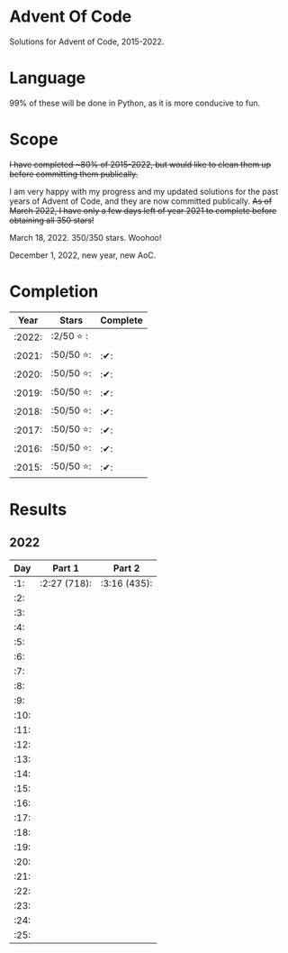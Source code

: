 # Advent Of Code
Solutions for Advent of Code, 2015-2022.

# Language
99% of these will be done in Python, as it is more conducive to fun.

# Scope
<del>I have completed ~80% of 2015-2022, but would like to clean them up before committing them publically.</del>

I am very happy with my progress and my updated solutions for the past years of Advent of Code, and they are now committed publically.
<del>As of March 2022, I have only a few days left of year 2021 to complete before obtaining all 350 stars!</del>

March 18, 2022. 350/350 stars. Woohoo!

December 1, 2022, new year, new AoC.

# Completion

| Year | Stars   | Complete|
| ---- | -----   | -----   |
| :2022: | :2/50 ⭐ : |       |
| :2021: | :50/50 ⭐: |    :✔:   |
| :2020: | :50/50 ⭐: |    :✔:   |
| :2019: | :50/50 ⭐: |    :✔:   |
| :2018: | :50/50 ⭐: |    :✔:     |
| :2017: | :50/50 ⭐: |    :✔:     |
| :2016: | :50/50 ⭐: |    :✔:     |
| :2015: | :50/50 ⭐: |    :✔:     |

# Results

## 2022
| Day | Part 1   | Part 2|
| ---- | -----   | -----   |
| :1: | :2:27 (718):  |   :3:16 (435):    |
| :2: |   |       |
| :3: |   |       |
| :4: |   |       |
| :5: |   |       |
| :6: |   |       |
| :7: |   |       |
| :8: |   |       |
| :9: |   |       |
| :10:  |   |       |
| :11:  |   |       |
| :12:  |   |       |
| :13:  |   |       |
| :14:  |   |       |
| :15:  |   |       |
| :16:  |   |       |
| :17:  |   |       |
| :18:  |   |       |
| :19:  |   |       |
| :20:  |   |       |
| :21:  |   |       |
| :22:  |   |       |
| :23:  |   |       |
| :24:  |   |       |
| :25:  |   |       |


